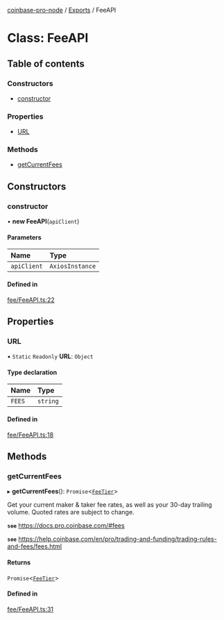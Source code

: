 [coinbase-pro-node](../README.md) / [Exports](../modules.md) / FeeAPI

# Class: FeeAPI

## Table of contents

### Constructors

- [constructor](FeeAPI.md#constructor)

### Properties

- [URL](FeeAPI.md#url)

### Methods

- [getCurrentFees](FeeAPI.md#getcurrentfees)

## Constructors

### constructor

• **new FeeAPI**(`apiClient`)

#### Parameters

| Name        | Type            |
| :---------- | :-------------- |
| `apiClient` | `AxiosInstance` |

#### Defined in

[fee/FeeAPI.ts:22](https://github.com/bennycode/coinbase-pro-node/blob/6b575f0/src/fee/FeeAPI.ts#L22)

## Properties

### URL

▪ `Static` `Readonly` **URL**: `Object`

#### Type declaration

| Name   | Type     |
| :----- | :------- |
| `FEES` | `string` |

#### Defined in

[fee/FeeAPI.ts:18](https://github.com/bennycode/coinbase-pro-node/blob/6b575f0/src/fee/FeeAPI.ts#L18)

## Methods

### getCurrentFees

▸ **getCurrentFees**(): `Promise`<[`FeeTier`](../interfaces/FeeTier.md)\>

Get your current maker & taker fee rates, as well as your 30-day trailing volume. Quoted rates are subject to change.

**`see`** https://docs.pro.coinbase.com/#fees

**`see`** https://help.coinbase.com/en/pro/trading-and-funding/trading-rules-and-fees/fees.html

#### Returns

`Promise`<[`FeeTier`](../interfaces/FeeTier.md)\>

#### Defined in

[fee/FeeAPI.ts:31](https://github.com/bennycode/coinbase-pro-node/blob/6b575f0/src/fee/FeeAPI.ts#L31)
